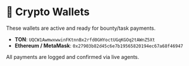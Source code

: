 
# 💸 Crypto Wallets

These wallets are active and ready for bounty/task payments.

- **TON**: `UQCW1AwmwxwwinFKtnnBx2rfd0GHYoctUGqKGOq2tAWnZ5Xt`
- **Ethereum / MetaMask**: `0x27903b82d45c6e7b19565820194ec67a68f46947`

All payments are logged and confirmed via live agents.
